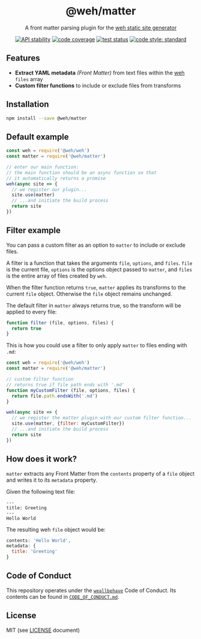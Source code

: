 <h1 align="center">
  @weh/matter
</h1>

<p align="center">
  A front matter parsing plugin for the <a href="https://github.com/wehjs/weh">weh static site generator</a>
</p>

<p align="center">
  <!-- Stability -->
  <a href="https://nodejs.org/api/documentation.html#documentation_stability_index"><img src="https://img.shields.io/badge/stability-stable-green.svg?style=flat-square"
  alt="API stability"></a>
  <!-- code coverage -->
  <a href="https://codecov.io/gh/wehjs/matter"><img src="https://img.shields.io/codecov/c/github/wehjs/matter.svg?style=flat-square"
  alt="code coverage"></a>
  <!-- travis ci -->
  <a href="https://travis-ci.org/wehjs/matter"><img src="https://img.shields.io/travis/wehjs/matter.svg?style=flat-square"
  alt="test status"></a>
  <!-- code style -->
  <a href="https://github.com/feross/standard"><img src="https://img.shields.io/badge/code%20style-standard-blue.svg?style=flat-square"
  alt="code style: standard"></a>
</p>

## Features

- **Extract YAML metadata** _(Front Matter)_ from text files within the [weh](https://github.com/wehjs/weh) `files` array
- **Custom filter functions** to include or exclude files from transforms

## Installation

```sh
npm install --save @weh/matter
```

## Default example

```js
const weh = require('@weh/weh')
const matter = require('@weh/matter')

// enter our main function:
// the main function should be an async function so that
// it automatically returns a promise
weh(async site => {
  // we register our plugin...
  site.use(matter)
  // ...and initiate the build process
  return site
})
```

## Filter example

You can pass a custom filter as an option to `matter` to include or exclude files.

A filter is a function that takes the arguments `file`, `options`, and `files`. `file` is the current file, `options` is the options object passed to `matter`, and `files` is the entire array of files created by `weh`.

When the filter function returns `true`, `matter` applies its transforms to the current `file` object. Otherwise the `file` object remains unchanged.

The default filter in `matter` always returns true, so the transform will be applied to every file:

```js
function filter (file, options, files) {
  return true
}
```

This is how you could use a filter to only apply `matter` to files ending with `.md`:

```js
const weh = require('@weh/weh')
const matter = require('@weh/matter')

// custom filter function
// returns true if file path ends with '.md'
function myCustomFilter (file, options, files) {
  return file.path.endsWith('.md')
}

weh(async site => {
  // we register the matter plugin with our custom filter function...
  site.use(matter, {filter: myCustomFilter})
  // ...and initiate the build process
  return site
})
```

## How does it work?

`matter` extracts any Front Matter from the `contents` property of a `file` object and writes it to its `metadata` property.

Given the following text file:

```
---
title: Greeting
---
Hello World
```

The resulting weh `file` object would be:

```js
contents: 'Hello World',
metadata: {
  title: 'Greeting'
}
```

## Code of Conduct

This repository operates under the [`weallbehave`](https://github.com/wealljs/weallbehave) Code of Conduct. Its contents can be found in [`CODE_OF_CONDUCT.md`](CODE_OF_CONDUCT.md).

## License

MIT (see [LICENSE](LICENSE) document)
